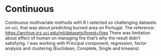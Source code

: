 # Continuous
Continuous multivariate methods with R
I selected so challenging datasets on uci, that was about predicting burned area on Portugal. The reference: https://archive.ics.uci.edu/ml/datasets/forest+fires
There was limitation about effect of human on managing fire that’s why the result didn’t satisfying. I was working with Principal component, regression, factor analysis and clustering (Euclidean, Complete, Single and kmeans)
